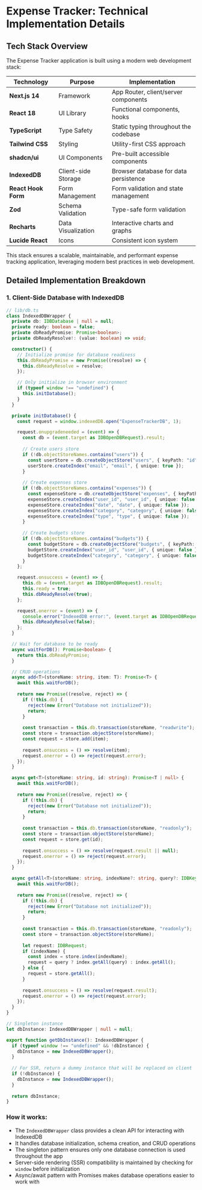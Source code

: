 # Expense Tracker: Technical Implementation Details

## Tech Stack Overview

The Expense Tracker application is built using a modern web development stack:

| Technology         | Purpose               | Implementation                                |
|-------------------|----------------------|----------------------------------------------|
| **Next.js 14**    | Framework            | App Router, client/server components        |
| **React 18**      | UI Library           | Functional components, hooks                 |
| **TypeScript**    | Type Safety          | Static typing throughout the codebase       |
| **Tailwind CSS**  | Styling              | Utility-first CSS approach                   |
| **shadcn/ui**     | UI Components        | Pre-built accessible components              |
| **IndexedDB**     | Client-side Storage  | Browser database for data persistence       |
| **React Hook Form** | Form Management   | Form validation and state management        |
| **Zod**           | Schema Validation    | Type-safe form validation                    |
| **Recharts**      | Data Visualization   | Interactive charts and graphs               |
| **Lucide React**  | Icons                | Consistent icon system                      |

This stack ensures a scalable, maintainable, and performant expense tracking application, leveraging modern best practices in web development.

## Detailed Implementation Breakdown

### 1. Client-Side Database with IndexedDB

```typescript
// lib/db.ts
class IndexedDBWrapper {
  private db: IDBDatabase | null = null;
  private ready: boolean = false;
  private dbReadyPromise: Promise<boolean>;
  private dbReadyResolve!: (value: boolean) => void;

  constructor() {
    // Initialize promise for database readiness
    this.dbReadyPromise = new Promise((resolve) => {
      this.dbReadyResolve = resolve;
    });

    // Only initialize in browser environment
    if (typeof window !== "undefined") {
      this.initDatabase();
    }
  }

  private initDatabase() {
    const request = window.indexedDB.open("ExpenseTrackerDB", 1);

    request.onupgradeneeded = (event) => {
      const db = (event.target as IDBOpenDBRequest).result;
      
      // Create users store
      if (!db.objectStoreNames.contains("users")) {
        const userStore = db.createObjectStore("users", { keyPath: "id" });
        userStore.createIndex("email", "email", { unique: true });
      }
      
      // Create expenses store
      if (!db.objectStoreNames.contains("expenses")) {
        const expenseStore = db.createObjectStore("expenses", { keyPath: "id" });
        expenseStore.createIndex("user_id", "user_id", { unique: false });
        expenseStore.createIndex("date", "date", { unique: false });
        expenseStore.createIndex("category", "category", { unique: false });
        expenseStore.createIndex("type", "type", { unique: false });
      }
      
      // Create budgets store
      if (!db.objectStoreNames.contains("budgets")) {
        const budgetStore = db.createObjectStore("budgets", { keyPath: "id" });
        budgetStore.createIndex("user_id", "user_id", { unique: false });
        budgetStore.createIndex("category", "category", { unique: false });
      }
    };

    request.onsuccess = (event) => {
      this.db = (event.target as IDBOpenDBRequest).result;
      this.ready = true;
      this.dbReadyResolve(true);
    };

    request.onerror = (event) => {
      console.error("IndexedDB error:", (event.target as IDBOpenDBRequest).error);
      this.dbReadyResolve(false);
    };
  }

  // Wait for database to be ready
  async waitForDB(): Promise<boolean> {
    return this.dbReadyPromise;
  }

  // CRUD operations
  async add<T>(storeName: string, item: T): Promise<T> {
    await this.waitForDB();
    
    return new Promise((resolve, reject) => {
      if (!this.db) {
        reject(new Error("Database not initialized"));
        return;
      }
      
      const transaction = this.db.transaction(storeName, "readwrite");
      const store = transaction.objectStore(storeName);
      const request = store.add(item);
      
      request.onsuccess = () => resolve(item);
      request.onerror = () => reject(request.error);
    });
  }

  async get<T>(storeName: string, id: string): Promise<T | null> {
    await this.waitForDB();
    
    return new Promise((resolve, reject) => {
      if (!this.db) {
        reject(new Error("Database not initialized"));
        return;
      }
      
      const transaction = this.db.transaction(storeName, "readonly");
      const store = transaction.objectStore(storeName);
      const request = store.get(id);
      
      request.onsuccess = () => resolve(request.result || null);
      request.onerror = () => reject(request.error);
    });
  }

  async getAll<T>(storeName: string, indexName?: string, query?: IDBKeyRange): Promise<T[]> {
    await this.waitForDB();
    
    return new Promise((resolve, reject) => {
      if (!this.db) {
        reject(new Error("Database not initialized"));
        return;
      }
      
      const transaction = this.db.transaction(storeName, "readonly");
      const store = transaction.objectStore(storeName);
      
      let request: IDBRequest;
      if (indexName) {
        const index = store.index(indexName);
        request = query ? index.getAll(query) : index.getAll();
      } else {
        request = store.getAll();
      }
      
      request.onsuccess = () => resolve(request.result);
      request.onerror = () => reject(request.error);
    });
  }
}

// Singleton instance
let dbInstance: IndexedDBWrapper | null = null;

export function getDbInstance(): IndexedDBWrapper {
  if (typeof window !== "undefined" && !dbInstance) {
    dbInstance = new IndexedDBWrapper();
  }
  
  // For SSR, return a dummy instance that will be replaced on client
  if (!dbInstance) {
    dbInstance = new IndexedDBWrapper();
  }
  
  return dbInstance;
}
```

### How it works:

- The `IndexedDBWrapper` class provides a clean API for interacting with IndexedDB
- It handles database initialization, schema creation, and CRUD operations
- The singleton pattern ensures only one database connection is used throughout the app
- Server-side rendering (SSR) compatibility is maintained by checking for `window` before initialization
- Async/await pattern with Promises makes database operations easier to work with

